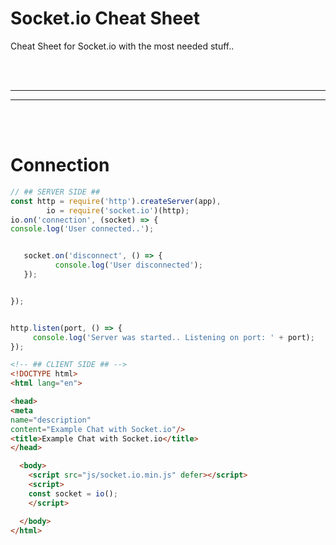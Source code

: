 # Socket.io Cheat Sheet
Cheat Sheet for Socket.io with the most needed stuff..



<br />
<br />


 _____________________________________________________
 _____________________________________________________


<br />
<br />

# Connection
```javascript
// ## SERVER SIDE ##
const http = require('http').createServer(app),
        io = require('socket.io')(http);
io.on('connection', (socket) => {
console.log('User connected..');


   socket.on('disconnect', () => {
          console.log('User disconnected');
   });


});


http.listen(port, () => {
     console.log('Server was started.. Listening on port: ' + port);
});
```

```html
<!-- ## CLIENT SIDE ## -->
<!DOCTYPE html>
<html lang="en">

<head>
<meta
name="description"
content="Example Chat with Socket.io"/>
<title>Example Chat with Socket.io</title>
</head>

  <body>
    <script src="js/socket.io.min.js" defer></script>
    <script>
    const socket = io();
    </script>

  </body>
</html>
```
